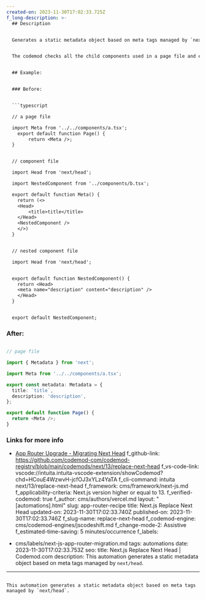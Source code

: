 ```yaml
---
created-on: 2023-11-30T17:02:33.725Z
f_long-description: >-
  ## Description


  Generates a static metadata object based on meta tags managed by `next/head`.


  The codemod checks all the child components used in a page file and extracts all the meta tags defined within the `<Head>` component. Such tags are then moved to the very page file alongside the dependencies of the tags.


  ## Example:


  ### Before:


  ```typescript

  // a page file

  import Meta from '../../components/a.tsx';
  	export default function Page() {
  		return <Meta />;
  }


  // component file

  import Head from 'next/head';

  import NestedComponent from '../components/b.tsx';

  export default function Meta() {
  	return (<>
  	<Head>
  		<title>title</title>
  	</Head>
  	<NestedComponent />
  	</>)
  }


  // nested component file

  import Head from 'next/head';


  export default function NestedComponent() {
  	return <Head>
  	<meta name="description" content="description" />
  	</Head>
  }


  export default NestedComponent;

  ```


  ### After:


  ```typescript

  // page file

  import { Metadata } from 'next';

  import Meta from '../../components/a.tsx';

  export const metadata: Metadata = {
  	title: `title`,
  	description: 'description',
  };

  export default function Page() {
  	return <Meta />;
  }

  ```


  ### Links for more info


  * [App Router Upgrade - Migrating Next Head](https://nextjs.org/docs/app/building-your-application/upgrading/app-router-migration#step-3-migrating-nexthead)
f_github-link: https://github.com/codemod-com/codemod-registry/blob/main/codemods/next/13/replace-next-head
f_vs-code-link: vscode://intuita.intuita-vscode-extension/showCodemod?chd=HCouE4WzwvH-jcfOJ3xYLz4YaTA
f_cli-command: intuita next/13/replace-next-head
f_framework: cms/framework/next-js.md
f_applicability-criteria: Next.js version higher or equal to 13.
f_verified-codemod: true
f_author: cms/authors/vercel.md
layout: "[automations].html"
slug: app-router-recipe
title: Next.js Replace Next Head
updated-on: 2023-11-30T17:02:33.740Z
published-on: 2023-11-30T17:02:33.746Z
f_slug-name: replace-next-head
f_codemod-engine: cms/codemod-engines/jscodeshift.md
f_change-mode-2: Assistive
f_estimated-time-saving: 5 minutes/occurrence
f_labels:
  - cms/labels/next-js-app-router-migration.md
tags: automations
date: 2023-11-30T17:02:33.753Z
seo:
  title: Next.js Replace Next Head | Codemod.com
  description: This automation generates a static metadata object based on meta tags
    managed by `next/head`.
---
```

This automation generates a static metadata object based on meta tags managed by `next/head`.